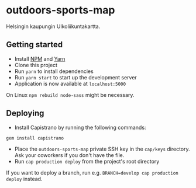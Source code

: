 # outdoors-sports-map

Helsingin kaupungin Ulkoliikuntakartta.

## Getting started

- Install [NPM](https://www.npmjs.com/) and [Yarn](https://yarnpkg.com)
- Clone this project
- Run `yarn` to install dependencies
- Run `yarn start` to start up the development server
- Application is now available at `localhost:5000`

On Linux `npm rebuild node-sass` might be necessary.

## Deploying

* Install Capistrano by running the following commands:

```
gem install capistrano
```

* Place the `outdoors-sports-map` private SSH key in the `cap/keys` directory. Ask your coworkers if you 
don't have the file.
* Run `cap production deploy` from the project's root directory

If you want to deploy a branch, run e.g. `BRANCH=develop cap production deploy` instead.
